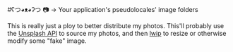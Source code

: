 #ʕつ◕ᴥ◕ʔつ 📷 → Your application's pseudolocales' image folders

This is really just a ploy to better distribute my photos. This'll probably use the [Unsplash API](https://unsplash.com/documentation) to source my photos, and then [lwip](https://github.com/EyalAr/lwip) to resize or otherwise modify some "fake" image.